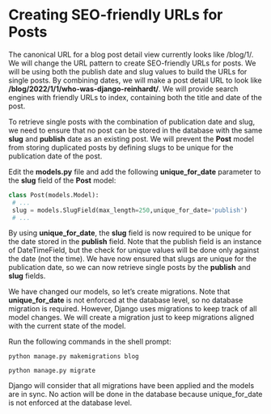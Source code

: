 # Creating SEO-friendly URLs for Posts

The canonical URL for a blog post detail view currently looks like /blog/1/. We will change the URL pattern to create SEO-friendly URLs for posts. We will be using both the publish date and slug values to build the URLs for single posts. By combining dates, we will make a post detail URL to look like **/blog/2022/1/1/who-was-django-reinhardt/**. We will provide search engines with friendly URLs to index, containing both the title and date of the post.

To retrieve single posts with the combination of publication date and slug, we need to ensure that no post can be stored in the database with the same **slug** and **publish** date as an existing post. We will prevent the **Post** model from storing duplicated posts by defining slugs to be unique for the publication date of the post.

Edit the **models.py** file and add the following **unique_for_date** parameter to the **slug** field of the **Post** model:

```python
class Post(models.Model):
 # ...
 slug = models.SlugField(max_length=250,unique_for_date='publish')
 # ...
```

By using **unique_for_date**, the **slug** field is now required to be unique for the date stored in the **publish** field. Note that the publish field is an instance of DateTimeField, but the check for unique values will be done only against the date (not the time). We have now ensured that slugs are unique for the publication date, so we can now retrieve single posts by the **publish** and **slug** fields.

We have changed our models, so let’s create migrations. Note that **unique_for_date** is not enforced at the database level, so no database migration is required. However, Django uses migrations to keep track of all model changes. We will create a migration just to keep migrations aligned with the current state of the model. 

Run the following commands in the shell prompt:

```Shell
python manage.py makemigrations blog
```

```shell
python manage.py migrate
```

Django will consider that all migrations have been applied and the models are in sync. No action will be done in the database because unique_for_date is not enforced at the database level.